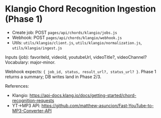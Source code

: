# Klangio Chord Recognition Ingestion (Phase 1)

- Create job: POST `pages/api/chords/klangio/jobs.js`
- Webhook: POST `pages/api/chords/klangio/webhook.js`
- Utils: `utils/klangio/client.js`, `utils/klangio/normalization.js`, `utils/klangio/ingest.js`

Inputs (job): favoriteId, videoId, youtubeUrl, videoTitle?, videoChannel?
Vocabulary: major-minor.

Webhook expects: `{ job_id, status, result_url?, status_url? }`.
Phase 1 returns a summary; DB writes land in Phase 2/3.

References:
- Klangio: https://api-docs.klang.io/docs/getting-started/chord-recognition-requests
- YT→MP3 API: https://github.com/matthew-asuncion/Fast-YouTube-to-MP3-Converter-API
